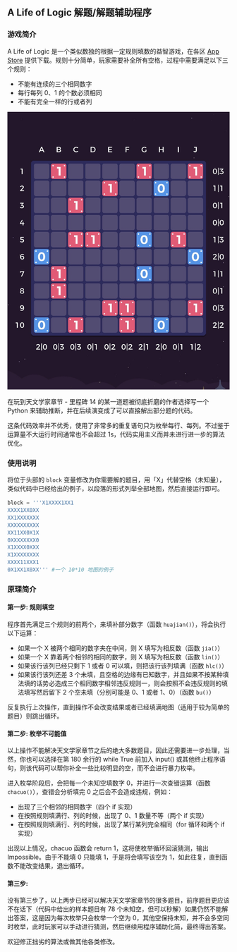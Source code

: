 ## A Life of Logic 解题/解题辅助程序

### 游戏简介

A Life of Logic 是一个类似数独的根据一定规则填数的益智游戏，在各区 [App Store](https://apps.apple.com/cn/app/a-life-of-logic/id1329455663) 提供下载。规则十分简单，玩家需要补全所有空格，过程中需要满足以下三个规则：

* 不能有连续的三个相同数字
* 每行每列 0、1 的个数必须相同
* 不能有完全一样的行或者列



![Sample](sample.jpg)



在玩到天文学家章节 - 里程碑 14 的某一道题被彻底折磨的作者选择写一个 Python 来辅助推断，并在后续演变成了可以直接解出部分题的代码。

这条代码效率并不优秀，使用了非常多的重复语句只为枚举每行、每列。不过鉴于运算量不大运行时间通常也不会超过 1s，代码实用主义而并未进行进一步的算法优化。

### 使用说明

将位于头部的 `block` 变量修改为你需要解的题目，用「X」代替空格（未知量），类似代码中已经给出的例子，以段落的形式列举全部地图，然后直接运行即可。

```python
block = '''X1XXXX1XX1
XXXX1XX0XX
XX1XXXXXXX
XXXXXXXXXX
XX11XX0X1X
0XXXXXXXX0
X1XXXX0XXX
X1XXXXXXXX
XXXX11XXX1
0X1XX1X0XX''' #一个 10*10 地图的例子
```

### 原理简介

#### 第一步: 规则填空

程序首先满足三个规则的前两个，来填补部分数字（函数 `huajian()`），将会执行以下运算：

* 如果一个 X 被两个相同的数字夹在中间，则 X 填写为相反数（函数 `jia()`）
* 如果一个 X 靠着两个相邻的相同的数字，则 X 填写为相反数（函数 `lin()`）
* 如果该行该列已经只剩下 1 或者 0 可以填，则把该行该列填满（函数 `hlc()`）
* 如果该行该列还差 3 个未填，且空格的边缘有已知数字，并且如果不按某种填法填的话势必造成三个相同数字相邻违反规则一，则会按照不会违反规则的填法填写然后留下 2 个空未填（分别可能是 0、1 或者 1、0）（函数 `bu()`）

反复执行上次操作，直到操作不会改变结果或者已经填满地图（适用于较为简单的题目）则跳出循环。

#### 第二步: 枚举不可能值

以上操作不能解决天文学家章节之后的绝大多数题目，因此还需要进一步处理，当然，你也可以选择在第 180 余行的 while True 前加入 input() 或其他终止程序语句，则该代码可以帮你补全一些比较明显的空，而不会进行暴力枚举。

进入枚举阶段后，会把每一个未知空填数字 0，并进行一次查错运算（函数 `chacuo()`），查错会分析填完 0 之后会不会造成违规，例如：

* 出现了三个相邻的相同数字（四个 if 实现）
* 在按照规则填满行、列的时候，出现了 0、1 数量不等（两个 if 实现）
* 在按照规则填满行、列的时候，出现了某行某列完全相同（for 循环和两个 if 实现）

出现以上情况，chacuo 函数会 return 1，这将使枚举循环回滚猜测，输出 Impossible。由于不能填 0 只能填 1，于是将会填写该空为 1，如此往复，直到函数不能改变结果，退出循环。

#### 第三步:

没有第三步了，以上两步已经可以解决天文学家章节的很多题目，前序题目更应该不在话下（代码中给出的样本题目有 78 个未知空，但可以秒解）如果仍然不能解出答案，这是因为每次枚举只会枚举一个空为 0，其他空保持未知，并不会多空同时枚举，此时玩家可以手动进行猜测，然后继续用程序辅助化简，最终得出答案。



欢迎修正拙劣的算法或做其他各类修改。